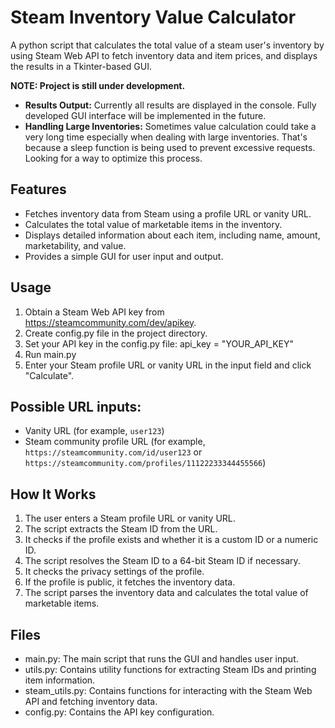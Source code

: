 # Steam Inventory Value Calculator
A python script that calculates the total value of a steam user's inventory by using Steam Web API to fetch inventory data and item prices, and displays the results in a Tkinter-based GUI.

**NOTE: Project is still under development.**
- **Results Output:** Currently all results are displayed in the console. Fully developed GUI interface will be implemented in the future.
- **Handling Large Inventories:** Sometimes value calculation could take a very long time especially when dealing with large inventories. That's because a sleep function is being used to prevent excessive requests. Looking for a way to optimize this process.

## Features

- Fetches inventory data from Steam using a profile URL or vanity URL.
- Calculates the total value of marketable items in the inventory.
- Displays detailed information about each item, including name, amount, marketability, and value.
- Provides a simple GUI for user input and output.

## Usage
 1. Obtain a Steam Web API key from https://steamcommunity.com/dev/apikey.
 2. Create config.py file in the project directory.
 3. Set your API key in the config.py file: api_key = "YOUR_API_KEY"
 4. Run main.py
 5. Enter your Steam profile URL or vanity URL in the input field and click "Calculate".

## Possible URL inputs:
- Vanity URL (for example, `user123`)
- Steam community profile URL (for example, `https://steamcommunity.com/id/user123` or `https://steamcommunity.com/profiles/11122233344455566`)

## How It Works
 1. The user enters a Steam profile URL or vanity URL.
 2. The script extracts the Steam ID from the URL.
 3. It checks if the profile exists and whether it is a custom ID or a numeric ID.
 4. The script resolves the Steam ID to a 64-bit Steam ID if necessary.
 5. It checks the privacy settings of the profile.
 6. If the profile is public, it fetches the inventory data.
 7. The script parses the inventory data and calculates the total value of marketable items.

## Files
- main.py: The main script that runs the GUI and handles user input.
- utils.py: Contains utility functions for extracting Steam IDs and printing item information.
- steam_utils.py: Contains functions for interacting with the Steam Web API and fetching inventory data.
- config.py: Contains the API key configuration.
